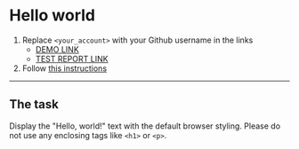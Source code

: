 # Hello world
1. Replace `<your_account>` with your Github username in the links
    - [DEMO LINK](https://ivanvasylenko.github.io/layout_hello-world/) <br>
    - [TEST REPORT LINK](https://ivanvasylenko.github.io/layout_hello-world/report/html_report/)
2. Follow [this instructions](https://mate-academy.github.io/layout_task-guideline/)
___

## The task 
Display the "Hello, world!" text with the default browser styling. Please do not 
use any enclosing tags like `<h1>` or `<p>`.

